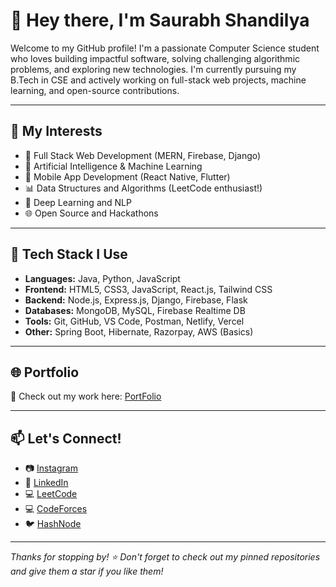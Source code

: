 # 👋 Hey there, I'm Saurabh Shandilya

Welcome to my GitHub profile! I'm a passionate Computer Science student who loves building impactful software, solving challenging algorithmic problems, and exploring new technologies. I'm currently pursuing my B.Tech in CSE and actively working on full-stack web projects, machine learning, and open-source contributions.

---

## 🚀 My Interests

- 🔧 Full Stack Web Development (MERN, Firebase, Django)
- 🤖 Artificial Intelligence & Machine Learning
- 📱 Mobile App Development (React Native, Flutter)
- 📊 Data Structures and Algorithms (LeetCode enthusiast!)
- 🧠 Deep Learning and NLP
- 🌐 Open Source and Hackathons

---

## 🧰 Tech Stack I Use

- **Languages:** Java, Python, JavaScript
- **Frontend:** HTML5, CSS3, JavaScript, React.js, Tailwind CSS
- **Backend:** Node.js, Express.js, Django, Firebase, Flask
- **Databases:** MongoDB, MySQL, Firebase Realtime DB
- **Tools:** Git, GitHub, VS Code, Postman, Netlify, Vercel
- **Other:** Spring Boot, Hibernate, Razorpay, AWS (Basics)

---

## 🌐 Portfolio

🔗 Check out my work here: [PortFolio](https://portfolio-woad-phi-25.vercel.app/)

---

## 📫 Let's Connect!

- 📷 [Instagram](https://www.instagram.com/shandilya_saurabh52)
- 💼 [LinkedIn](https://linkedin.com/in/saurabh-shandilya-989a2b283)
- 💻 [LeetCode](https://leetcode.com/u/Saurabh_Shandilya/)
- 💻 [CodeForces](https://codeforces.com/profile/Saurabh5233)
- 🐦 [HashNode](https://hashnode.com/@saurabh5233)

---

*Thanks for stopping by! ⭐ Don't forget to check out my pinned repositories and give them a star if you like them!*
